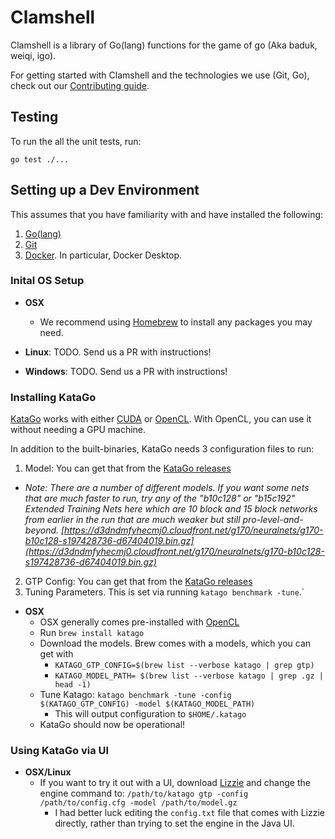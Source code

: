 # Clamshell

Clamshell is a library of Go(lang) functions for the game of go (Aka baduk,
weiqi, igo).

For getting started with Clamshell and the technologies we use (Git, Go), check
out our [Contributing guide](CONTRIBUTING.md).

## Testing

To run the all the unit tests, run:

```shell
go test ./...
```

## Setting up a Dev Environment

This assumes that you have familiarity with and have installed the following:

1.   [Go(lang)](https://golang.org/doc/install)
2.   [Git](https://git-scm.com/book/en/v2)
2.   [Docker](https://www.docker.com/get-started). In particular, Docker Desktop.

### Inital OS Setup

*   **OSX**
    *   We recommend using [Homebrew](https://brew.sh/) to install any packages you may need.

*   **Linux**: TODO. Send us a PR with instructions!

*   **Windows**: TODO. Send us a PR with instructions!

### Installing KataGo

[KataGo](https://github.com/lightvector/KataGo) works with either
[CUDA](https://developer.nvidia.com/cuda-zone) or
[OpenCL](https://www.khronos.org/opencl/). With OpenCL, you can use it without
needing a GPU machine.

In addition to the built-binaries, KataGo needs 3 configuration files to run:

1.   Model: You can get that from the [KataGo releases](https://github.com/lightvector/KataGo/releases)
  * *Note: There are a number of different models. If you want some nets that are much faster to run, try any of the "b10c128" or "b15c192" Extended Training Nets here which are 10 block and 15 block networks from earlier in the run that are much weaker but still pro-level-and-beyond. [https://d3dndmfyhecmj0.cloudfront.net/g170/neuralnets/g170-b10c128-s197428736-d67404019.bin.gz](https://d3dndmfyhecmj0.cloudfront.net/g170/neuralnets/g170-b10c128-s197428736-d67404019.bin.gz)*
2.   GTP Config: You can get that from the [KataGo releases](https://github.com/lightvector/KataGo/releases)
3.   Tuning Parameters. This is set via running `katago benchmark -tune`.`

*   **OSX**
    *   OSX generally comes pre-installed with [OpenCL](https://www.khronos.org/opencl/)
    *   Run `brew install katago`
    *   Download the models. Brew comes with a models, which you can get with
        *   `KATAGO_GTP_CONFIG=$(brew list --verbose katago | grep gtp)`
        *   `KATAGO_MODEL_PATH= $(brew list --verbose katago | grep .gz | head -1)`
    *   Tune Katago: `katago benchmark -tune -config $(KATAGO_GTP_CONFIG) -model $(KATAGO_MODEL_PATH)`
        *   This will output configuration to `$HOME/.katago`
    *   KataGo should now be operational!

### Using KataGo via UI

*   **OSX/Linux**
    *   If you want to try it out with a UI, download
        [Lizzie](https://github.com/featurecat/lizzie) and change the engine
        command to: `/path/to/katago gtp -config /path/to/config.cfg -model /path/to/model.gz`
        *   I had better luck editing the `config.txt` file that
            comes with Lizzie directly, rather than trying to set the engine in the Java UI.
